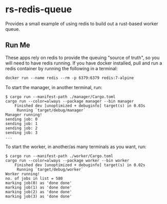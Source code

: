 # rs-redis-queue

Provides a small example of using redis to build out a rust-based worker queue.

## Run Me
These apps rely on redis to provide the queuing "source of truth", so you will 
need to have redis running. If you have docker installed, pull and run a redis
container by running the following in a terminal:

```shell
docker run --name redis --rm -p 6379:6379 redis:7-alpine
```

To start the manager, in another terminal, run:

```shell
$ cargo run --manifest-path ./manager/Cargo.toml
cargo run --color=always --package manager --bin manager
    Finished dev [unoptimized + debuginfo] target(s) in 0.03s
     Running `target/debug/manager`
Manager running!
sending job: 0
sending job: 1
sending job: 2
sending job: 3
...
```

To start the worker, in another/as many terminals as you want, run:
```shell
$ cargo run --manifest-path ./worker/Cargo.toml
cargo run --color=always --package worker --bin worker
    Finished dev [unoptimized + debuginfo] target(s) in 0.02s
     Running `target/debug/worker`
Worker running!
no. of jobs in list = 580
marking job(0) as 'done done'
marking job(1) as 'done done'
marking job(2) as 'done done'
marking job(3) as 'done done'
```
